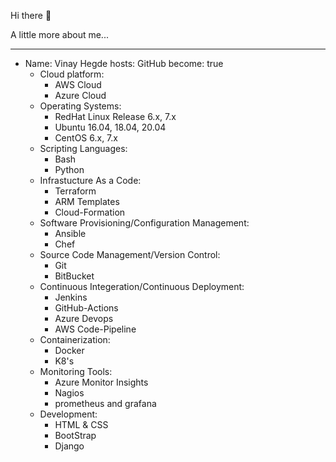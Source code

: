 Hi there 👋

A little more about me...

---
- Name: Vinay Hegde
  hosts: GitHub
  become: true
    - Cloud platform:
        - AWS Cloud
        - Azure Cloud
    - Operating Systems:
        - RedHat Linux Release 6.x, 7.x
        - Ubuntu 16.04, 18.04, 20.04
        - CentOS 6.x, 7.x
    - Scripting Languages:
        - Bash
        - Python    
    - Infrastucture As a Code:
        - Terraform
        - ARM Templates
        - Cloud-Formation
    - Software Provisioning/Configuration Management:
        - Ansible
        - Chef
    - Source Code Management/Version Control:
        - Git
        - BitBucket
    - Continuous Integeration/Continuous Deployment:
        - Jenkins
        - GitHub-Actions
        - Azure Devops
        - AWS Code-Pipeline
    - Containerization:
        - Docker
        - K8's
    - Monitoring Tools:
        - Azure Monitor Insights
        - Nagios
        - prometheus and grafana
    - Development:
        - HTML & CSS
        - BootStrap
        - Django
